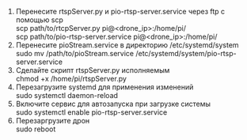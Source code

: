 1) Перенесите rtspServer.py и pio-rtsp-server.service через ftp с помощью scp \
  scp path/to/rtcpServer.py pi@<drone_ip>:/home/pi/ \
  scp path/to/pio-rtsp-server.service pi@<drone_ip>:/home/pi/
3) Перенесите pioStream.service в директорию /etc/systemd/system \
   sudo mv /path/to/pioStream.service /etc/systemd/system/pio-rtsp-server.service
4) Сделайте скрипт rtspServer.py исполняемым \
   chmod +x /home/pi/rtspServer.py
5) Перезагрузите systemd для применения изменений \
  sudo systemctl daemon-reload
6) Включите сервис для автозапуска при загрузке системы \
   sudo systemctl enable pio-rtsp-server.service
7) Перезаргрузите дрон \
  sudo reboot

